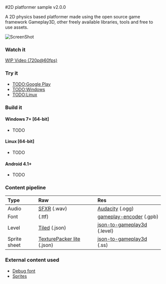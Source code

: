 #2D platformer sample v2.0.0

A 2D physics based platformer made using the open source game framework Gameplay3D, other freely available libraries, tools and free to use assets.

![ScreenShot](https://raw.githubusercontent.com/louis-mclaughlin/platformer-sample-gameplay3d/master/raw/textures/platformer_big.jpg)

### Watch it

[WIP Video (720p@60fps)](https://www.youtube.com/watch?v=03jDCVnvTzA)

### Try it

- [TODO:Google Play](https://github.com/louis-mclaughlin/platformer-sample-gameplay3d/tree/next)
- [TODO:Windows](https://github.com/louis-mclaughlin/platformer-sample-gameplay3d/tree/next)
- [TODO:Linux](https://github.com/louis-mclaughlin/platformer-sample-gameplay3d/tree/next)

### Build it

#### Windows 7+ [64-bit]

- TODO

#### Linux [64-bit]

- TODO

#### Android 4.1+

- TODO

### Content pipeline

| Type | Raw | Res |
| :--- |:--- | :--- |
| Audio | [SFXR](http://www.drpetter.se/project_sfxr.html) (.wav) | [Audacity](http://audacity.sourceforge.net/) (.ogg) |
| Font | (.ttf) | [gameplay-encoder](https://github.com/gameplay3d/GamePlay/wiki/Building-gameplay-encoder) (.gpb) |
| Level | [Tiled](http://www.mapeditor.org/) (.json) | [json-to-gameplay3d](https://github.com/louis-mclaughlin/json-to-gameplay3d) (.level) |
| Sprite sheet | [TexturePacker lite](https://www.codeandweb.com/texturepacker) (.json) | [json-to-gameplay3d](https://github.com/louis-mclaughlin/json-to-gameplay3d) (.ss) |

### External content used
- [Debug font](https://www.google.com/fonts/specimen/Open+Sans)
- [Sprites](http://kenney.nl/assets)

